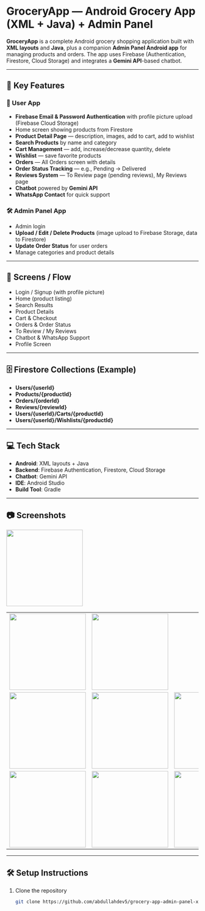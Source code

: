 # GroceryApp — Android Grocery App (XML + Java) + Admin Panel

**GroceryApp** is a complete Android grocery shopping application built with **XML layouts** and **Java**, plus a companion **Admin Panel Android app** for managing products and orders. The app uses Firebase (Authentication, Firestore, Cloud Storage) and integrates a **Gemini API**-based chatbot.

---

## 🚀 Key Features

### 🛒 User App
- **Firebase Email & Password Authentication** with profile picture upload (Firebase Cloud Storage)
- Home screen showing products from Firestore
- **Product Detail Page** — description, images, add to cart, add to wishlist
- **Search Products** by name and category
- **Cart Management** — add, increase/decrease quantity, delete
- **Wishlist** — save favorite products
- **Orders** — All Orders screen with details
- **Order Status Tracking** — e.g., Pending → Delivered
- **Reviews System** — To Review page (pending reviews), My Reviews page
- **Chatbot** powered by **Gemini API**
- **WhatsApp Contact** for quick support

### 🛠 Admin Panel App
- Admin login
- **Upload / Edit / Delete Products** (image upload to Firebase Storage, data to Firestore)
- **Update Order Status** for user orders
- Manage categories and product details

---

## 📱 Screens / Flow
- Login / Signup (with profile picture)
- Home (product listing)
- Search Results
- Product Details
- Cart & Checkout
- Orders & Order Status
- To Review / My Reviews
- Chatbot & WhatsApp Support
- Profile Screen

---

## 🗄 Firestore Collections (Example)
- **Users/{userId}**
- **Products/{productId}**
- **Orders/{orderId}**
- **Reviews/{reviewId}**
- **Users/{userId}/Carts/{productId}**
- **Users/{userId}/Wishlists/{productId}**

---

## 💻 Tech Stack
- **Android**: XML layouts + Java
- **Backend**: Firebase Authentication, Firestore, Cloud Storage
- **Chatbot**: Gemini API
- **IDE**: Android Studio
- **Build Tool**: Gradle

---

## 📷 Screenshots

<table>
  <tr
    <td><img src="https://github.com/user-attachments/assets/2293bc82-da1e-4a15-a4b4-32761b74680a" width="200"/></td>
    <td><img src="https://github.com/user-attachments/assets/24a7d89c-1467-436b-8084-3dd3f6412b3d" width="200"/></td>
    <td><img src="https://github.com/user-attachments/assets/7c71a616-e2ce-4516-8104-ea9ffa521bc4" width="200"/></td>
  </tr>
  <tr>
    <td><img src="https://github.com/user-attachments/assets/c55bca9e-8d19-4d7c-af6a-e88c6a8aedbd" width="200"/></td>
    <td><img src="https://github.com/user-attachments/assets/d946e316-c27b-45f5-a0ee-ec63c5ca3245" width="200"/></td>
    <td><img src="https://github.com/user-attachments/assets/2d1a6b07-2821-46c1-8112-90363d4e592d" width="200"/></td>
  </tr>
   <tr>
    <td><img src="https://github.com/user-attachments/assets/f4acec27-a498-420b-8e1b-879e5f4d6cd5" width="200"/></td>
    <td><img src="https://github.com/user-attachments/assets/3e05697d-a30a-4c0e-9e8f-967318db055d" width="200"/></td>
    <td><img src="https://github.com/user-attachments/assets/ebcb78ff-b25c-4b5f-8866-5c160e874a99" width="200"/></td>
  </tr>
</table>


---


## 🛠 Setup Instructions
1. Clone the repository  
   ```bash
   git clone https://github.com/abdullahdev5/grocery-app-admin-panel-xml-and-java.git
